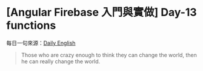 # [Angular Firebase 入門與實做] Day-13 functions

每日一句來源：[Daily English](https://play.google.com/store/apps/details?id=net.eocbox.dailysentence)

> Those who are crazy enough to think they can change the world, then he can really change the world.
